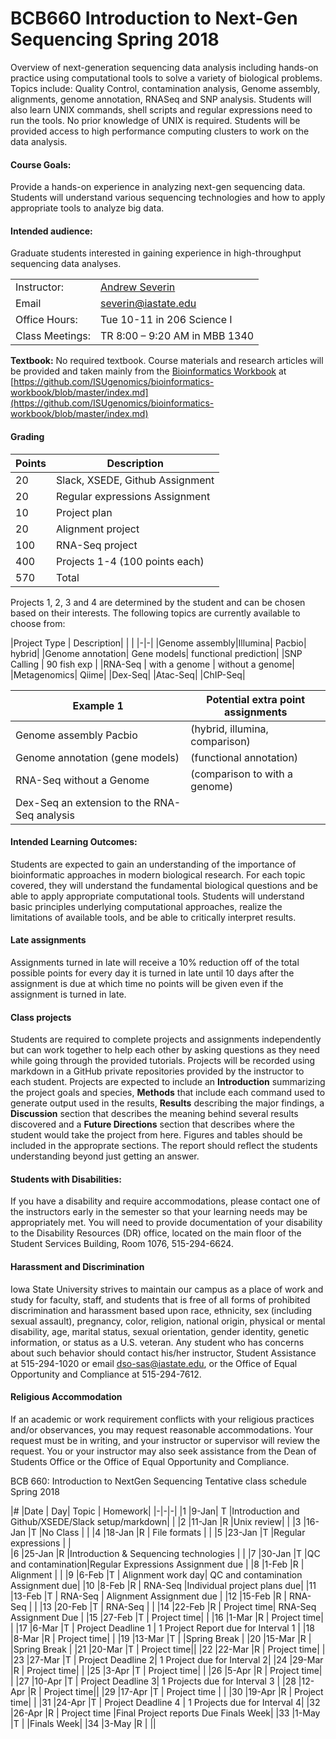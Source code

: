 # BCB660 Introduction to Next-Gen Sequencing Spring 2018

Overview of next-generation sequencing data analysis including hands-on practice using computational tools to solve a variety of biological problems. Topics include: Quality Control, contamination analysis, Genome assembly, alignments, genome annotation, RNASeq and SNP analysis. Students will also learn UNIX commands, shell scripts and regular expressions need to run the tools. No prior knowledge of UNIX is required. Students will be provided access to high performance computing clusters to work on the data analysis.

#### Course Goals:
Provide a hands-on experience in analyzing next-gen sequencing data.
Students will understand various sequencing technologies and how to apply appropriate tools to analyze big data.

#### Intended audience:
Graduate students interested in gaining experience in high-throughput sequencing data analyses.

| | |  
|---|---|  
|Instructor:|	[Andrew Severin](severin@iastate.edu)|  
|Email|severin@iastate.edu|  
|Office Hours:| Tue 10-11 in 206 Science I|
|Class Meetings:| TR 8:00 – 9:20 AM in MBB 1340|


**Textbook:**	No required textbook. Course materials and research articles will be provided and taken mainly from the [Bioinformatics Workbook](https://github.com/ISUgenomics/bioinformatics-workbook/blob/master/index.md) at [https://github.com/ISUgenomics/bioinformatics-workbook/blob/master/index.md](https://github.com/ISUgenomics/bioinformatics-workbook/blob/master/index.md)

#### Grading
|Points | Description|
|-|-|
|20| Slack, XSEDE, Github Assignment|
|20| Regular expressions Assignment|
|10| Project plan |
|20|Alignment project|   
|100|RNA-Seq project|  
|400|Projects 1-4 (100 points each)|  
|570 |Total|   

Projects 1, 2, 3 and 4 are determined by the student and can be chosen based on their interests.  The following topics are currently available to choose from:

|Project Type | Description| | |
|-|-|
|Genome assembly|Illumina| Pacbio| hybrid|
|Genome annotation| Gene models| functional prediction|
|SNP Calling | 90 fish exp |
|RNA-Seq | with a genome | without a genome|
|Metagenomics| Qiime|
|Dex-Seq|
|Atac-Seq|
|ChIP-Seq|

|Example 1| Potential extra point assignments|
|-|-|
|Genome assembly Pacbio| (hybrid, illumina, comparison)|
|Genome annotation (gene models)| (functional annotation)|
|RNA-Seq without a Genome | (comparison to with a genome)|
|Dex-Seq an extension to the RNA-Seq analysis| |



#### Intended Learning Outcomes:
Students are expected to gain an understanding of the importance of bioinformatic approaches in modern biological research. For each topic covered, they will understand the fundamental biological questions and be able to apply appropriate computational tools. Students will understand basic principles underlying computational approaches, realize the limitations of available tools, and be able to critically interpret results.


#### Late assignments  
Assignments turned in late will receive a 10% reduction off of the total possible points for every day it is turned in late until 10 days after the assignment is due at which time no points will be given even if the assignment is turned in late.

#### Class projects

Students are required to complete projects and assignments independently but can work together to help each other by asking questions as they need while going through the provided tutorials.  Projects will be recorded using markdown in a GitHub private repositories provided by the instructor to each student.  Projects are expected to include an **Introduction** summarizing the project goals and species, **Methods** that include each command used to generate output used in the results, **Results** describing the major findings, a **Discussion** section that describes the meaning behind several results discovered and a **Future Directions** section that describes where the student would take the project from here.
Figures and tables should be included in the approprate sections.  The report should reflect the students understanding beyond just getting an answer.

#### Students with Disabilities:
If you have a disability and require accommodations, please contact one of the instructors early in the semester so that your learning needs may be appropriately met. You will need to provide documentation of your disability to the Disability Resources (DR) office, located on the main floor of the Student Services Building, Room 1076, 515-294-6624.

#### Harassment and Discrimination
Iowa State University strives to maintain our campus as a place of work and study for faculty, staff, and students that is free of all forms of prohibited discrimination and harassment based upon race, ethnicity, sex (including sexual assault), pregnancy, color, religion, national origin, physical or mental disability, age, marital status, sexual orientation, gender identity, genetic information, or status as a U.S. veteran. Any student who has concerns about such behavior should contact his/her instructor, Student Assistance at 515-294-1020 or email dso-sas@iastate.edu, or the Office of Equal Opportunity and Compliance at 515-294-7612.

#### Religious Accommodation
If an academic or work requirement conflicts with your religious practices and/or observances, you may request reasonable accommodations. Your request must be in writing, and your instructor or supervisor will review the request. You or your instructor may also seek assistance from the Dean of Students Office or the Office of Equal Opportunity and Compliance.



BCB 660: Introduction to NextGen Sequencing Tentative class schedule
Spring 2018

|#	|Date	 |	Day| Topic |	Homework|
|-|-|-|
|1	|9-Jan|	T	|Introduction and Github/XSEDE/Slack setup/markdown| |
|2	|11-Jan	|R	|Unix review|  |
|3	|16-Jan	|T	|No Class	| |
|4	|18-Jan	|R	| File formats |  	|
|5	|23-Jan	|T	|Regular expressions | |	 
|6	|25-Jan	|R	|Introduction & Sequencing technologies	  |  	 |
|7	|30-Jan	|T	|QC and contamination|Regular Expressions Assignment due |
|8	|1-Feb	|R	| Alignment |  	|
|9	|6-Feb	|T	| Alignment work day|   QC and contamination Assignment due|
|10	|8-Feb	|R	| RNA-Seq |Individual project plans due|
|11	|13-Feb	|T	| RNA-Seq | Alignment Assignment due 	|
|12	|15-Feb	|R	| RNA-Seq |	 |
|13	|20-Feb	|T	| RNA-Seq | 	 |
|14	|22-Feb	|R	| Project time| RNA-Seq Assignment Due	 |
|15	|27-Feb	|T	| Project time|  |
|16	|1-Mar	|R  | Project time| |
|17	|6-Mar	|T	| Project Deadline 1 | 1 Project Report due for Interval 1 |
|18	|8-Mar	|R	| Project time|  |
|19	|13-Mar	|T	| |Spring Break	 |
|20	|15-Mar	|R	| |Spring Break	 |
|21	|20-Mar	|T  | Project time||
|22	|22-Mar	|R  | Project time| 	 |
|23	|27-Mar	|T	| Project Deadline 2| 1 Project due for Interval 2|
|24	|29-Mar	|R	| Project time|	|
|25	|3-Apr	|T  | Project time|	 |
|26	|5-Apr	|R	| Project time|	|
|27	|10-Apr	|T	| Project Deadline 3| 1 Projects due for Interval 3 |
|28	|12-Apr	|R	| Project time||
|29	|17-Apr	|T	| Project time | |
|30	|19-Apr	|R	| Project time| 	 |
|31	|24-Apr	|T	| Project Deadline 4  | 1 Projects due for Interval 4|
|32	|26-Apr	|R	| Project time  |Final Project reports Due	Finals Week|
|33	|1-May	|T	| |Finals Week|
|34	|3-May	|R	| ||
